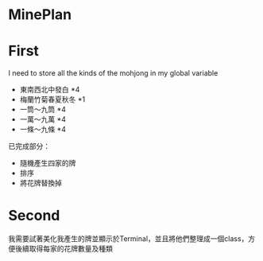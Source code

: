 # MinePlan

# First

I need to store all the kinds of the mohjong in my global variable

- 東南西北中發白 *4
- 梅蘭竹菊春夏秋冬 *1
- 一筒～九筒 *4
- 一萬～九萬 *4
- 一條～九條 *4

已完成部分：
- 隨機產生四家的牌
- 排序
- 將花牌替換掉

# Second

我需要試著美化我產生的牌並顯示於Terminal，並且將他們整理成一個class，方便後續取得每家的花牌數量及種類
